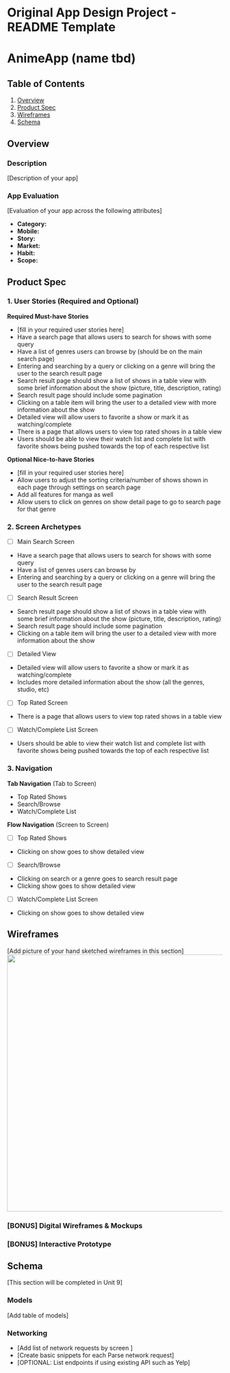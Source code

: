 Original App Design Project - README Template
===

# AnimeApp (name tbd)

## Table of Contents

1. [Overview](#Overview)
2. [Product Spec](#Product-Spec)
3. [Wireframes](#Wireframes)
4. [Schema](#Schema)

## Overview

### Description

[Description of your app]

### App Evaluation

[Evaluation of your app across the following attributes]
- **Category:**
- **Mobile:**
- **Story:**
- **Market:**
- **Habit:**
- **Scope:**

## Product Spec

### 1. User Stories (Required and Optional)

**Required Must-have Stories**

* [fill in your required user stories here]
* Have a search page that allows users to search for shows with some query
* Have a list of genres users can browse by (should be on the main search page)
* Entering and searching by a query or clicking on a genre will bring the user to the search result page
* Search result page should show a list of shows in a table view with some brief information about the show (picture, title, description, rating)
* Search result page should include some pagination
* Clicking on a table item will bring the user to a detailed view with more information about the show
* Detailed view will allow users to favorite a show or mark it as watching/complete
* There is a page that allows users to view top rated shows in a table view
* Users should be able to view their watch list and complete list with favorite shows being pushed towards the top of each respective list

**Optional Nice-to-have Stories**

* [fill in your required user stories here]
* Allow users to adjust the sorting criteria/number of shows shown in each page through settings on search page
* Add all features for manga as well
* Allow users to click on genres on show detail page to go to search page for that genre

### 2. Screen Archetypes

- [ ] Main Search Screen
* Have a search page that allows users to search for shows with some query
* Have a list of genres users can browse by
* Entering and searching by a query or clicking on a genre will bring the user to the search result page
- [ ] Search Result Screen
* Search result page should show a list of shows in a table view with some brief information about the show (picture, title, description, rating)
* Search result page should include some pagination
* Clicking on a table item will bring the user to a detailed view with more information about the show
- [ ] Detailed View
* Detailed view will allow users to favorite a show or mark it as watching/complete
* Includes more detailed information about the show (all the genres, studio, etc)
- [ ] Top Rated Screen
* There is a page that allows users to view top rated shows in a table view
- [ ] Watch/Complete List Screen
* Users should be able to view their watch list and complete list with favorite shows being pushed towards the top of each respective list

### 3. Navigation

**Tab Navigation** (Tab to Screen)

* Top Rated Shows
* Search/Browse
* Watch/Complete List

**Flow Navigation** (Screen to Screen)

- [ ] Top Rated Shows
* Clicking on show goes to show detailed view
- [ ] Search/Browse
* Clicking on search or a genre goes to search result page
* Clicking show goes to show detailed view
- [ ] Watch/Complete List Screen
* Clicking on show goes to show detailed view

## Wireframes

[Add picture of your hand sketched wireframes in this section]
<img src="YOUR_WIREFRAME_IMAGE_URL" width=600>

### [BONUS] Digital Wireframes & Mockups

### [BONUS] Interactive Prototype

## Schema 

[This section will be completed in Unit 9]

### Models

[Add table of models]

### Networking

- [Add list of network requests by screen ]
- [Create basic snippets for each Parse network request]
- [OPTIONAL: List endpoints if using existing API such as Yelp]
